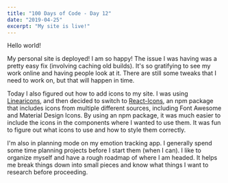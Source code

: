 ```yaml
---
title: "100 Days of Code - Day 12"
date: "2019-04-25"
excerpt: "My site is live!"
---
```


Hello world! 

My personal site is deployed! I am so happy! The issue I was having was a pretty easy fix (involving caching old builds). It's so gratifying to see my work online and having people look at it. There are still some tweaks that I need to work on, but that will happen in time. 

Today I also figured out how to add icons to my site. I was using [Linearicons](https://www.linearicons.com), and then decided to switch to [React-Icons](https://www.npmjs.com/package/react-icons), an npm package that includes icons from multiple different sources, including Font Awesome and Material Design Icons. By using an npm package, it was much easier to include the icons in the components where I wanted to use them. It was fun to figure out what icons to use and how to style them correctly.

I'm also in planning mode on my emotion tracking app. I generally spend some time planning projects before I start them (when I can). I like to organize myself and have a rough roadmap of where I am headed. It helps me break things down into small pieces and know what things I want to research before proceeding.